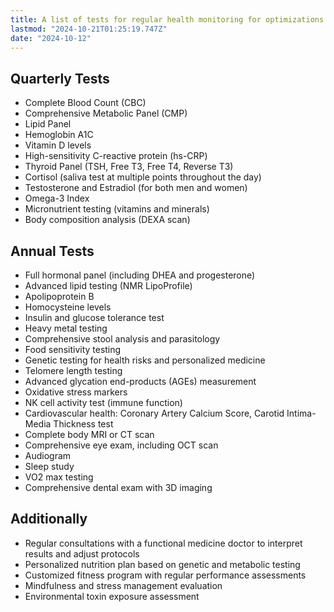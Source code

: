 ```yaml
---
title: A list of tests for regular health monitoring for optimizations
lastmod: "2024-10-21T01:25:19.747Z"
date: "2024-10-12"
---
```


## Quarterly Tests

- Complete Blood Count (CBC)
- Comprehensive Metabolic Panel (CMP)
- Lipid Panel
- Hemoglobin A1C
- Vitamin D levels
- High-sensitivity C-reactive protein (hs-CRP)
- Thyroid Panel (TSH, Free T3, Free T4, Reverse T3)
- Cortisol (saliva test at multiple points throughout the day)
- Testosterone and Estradiol (for both men and women)
- Omega-3 Index
- Micronutrient testing (vitamins and minerals)
- Body composition analysis (DEXA scan)

## Annual Tests

- Full hormonal panel (including DHEA and progesterone)
- Advanced lipid testing (NMR LipoProfile)
- Apolipoprotein B
- Homocysteine levels
- Insulin and glucose tolerance test
- Heavy metal testing
- Comprehensive stool analysis and parasitology
- Food sensitivity testing
- Genetic testing for health risks and personalized medicine
- Telomere length testing
- Advanced glycation end-products (AGEs) measurement
- Oxidative stress markers
- NK cell activity test (immune function)
- Cardiovascular health: Coronary Artery Calcium Score, Carotid Intima-Media Thickness test
- Complete body MRI or CT scan
- Comprehensive eye exam, including OCT scan
- Audiogram
- Sleep study
- VO2 max testing
- Comprehensive dental exam with 3D imaging

## Additionally

- Regular consultations with a functional medicine doctor to interpret results and adjust protocols
- Personalized nutrition plan based on genetic and metabolic testing
- Customized fitness program with regular performance assessments
- Mindfulness and stress management evaluation
- Environmental toxin exposure assessment
